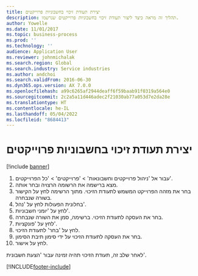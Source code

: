```yaml
---
title: יצירת תעודת זיכוי בחשבוניות פרוייקטים
description: תהליך זה מראה כיצד ליצור תעודת זיכוי בחשבוניות פרוייקטים שנרשמו.
author: Yowelle
ms.date: 11/01/2017
ms.topic: business-process
ms.prod: ''
ms.technology: ''
audience: Application User
ms.reviewer: johnmichalak
ms.search.region: Global
ms.search.industry: Service industries
ms.author: andchoi
ms.search.validFrom: 2016-06-30
ms.dyn365.ops.version: AX 7.0.0
ms.openlocfilehash: a99c6265af2944deaff6f59baab91f0319a564e0
ms.sourcegitcommit: 2c2a5a11d446adec2f21030ab77a053d7e2da28e
ms.translationtype: HT
ms.contentlocale: he-IL
ms.lasthandoff: 05/04/2022
ms.locfileid: "8684413"
---
```

# <a name="create-a-credit-note-on-project-invoices"></a>יצירת תעודת זיכוי בחשבוניות פרוייקטים

[!include [banner](../../includes/banner.md)]

1. עבור אל 'ניהול פרוייקטים וחשבונאות' > 'פרוייקטים' > 'כל הפרוייקטים'. 
2. מצא ברישמה את הרשומה הרצויה ובחר אותה. 
3. בחר את מזהה הפרוייקט המשמש לתעודת הזיכוי. מתוך הרשימה לחץ על הקישור בשורה שנבחרה. 
4. בחלונית הפעולות לחץ על 'נהל'. 
5. לחץ על 'יומני חשבוניות'. 
6. בחר את העסקה לתעודת הזיכוי. ברשימה, סמן את השורה שנבחרה. 
7. לחץ על 'פונקציות'. 
8. לחץ על 'בחר' לתעודת הזיכוי. 
9. בחר את העסקה לתעודת הזיכוי על ידי סימון תיבת הסימון.
10. לחץ על אישור. 

לאחר שלב זה, תעודת הזיכוי תהיה זמינה עבור 'הצעת חשבונית'.


[!INCLUDE[footer-include](../../includes/footer-banner.md)]